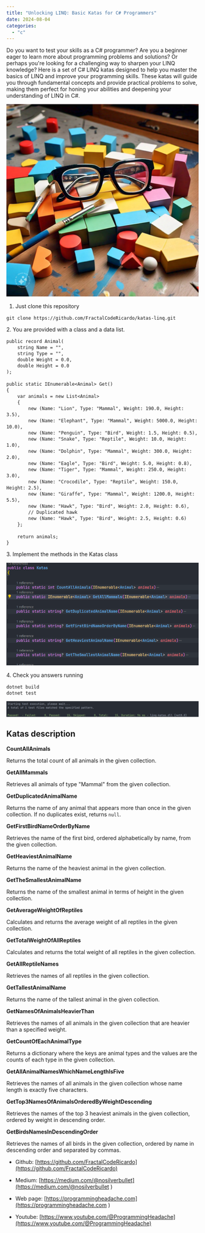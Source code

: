 ```yaml
---
title: "Unlocking LINQ: Basic Katas for C# Programmers"
date: 2024-08-04
categories: 
  - "c"
---
```


Do you want to test your skills as a C# programmer? Are you a beginner eager to learn more about programming problems and solutions? Or perhaps you're looking for a challenging way to sharpen your LINQ knowledge? Here is a set of C# LINQ katas designed to help you master the basics of LINQ and improve your programming skills. These katas will guide you through fundamental concepts and provide practical problems to solve, making them perfect for honing your abilities and deepening your understanding of LINQ in C#.

![](images/image-2-1024x1024.png)

1. Just clone this repository

```
git clone https://github.com/FractalCodeRicardo/katas-linq.git
```

2\. You are provided with a class and a data list.

```
public record Animal(
    string Name = "",
    string Type = "",
    double Weight = 0.0,
    double Height = 0.0
);

public static IEnumerable<Animal> Get()
{
    var animals = new List<Animal>
    {
        new (Name: "Lion", Type: "Mammal", Weight: 190.0, Height: 3.5),
        new (Name: "Elephant", Type: "Mammal", Weight: 5000.0, Height: 10.0),
        new (Name: "Penguin", Type: "Bird", Weight: 1.5, Height: 0.5),
        new (Name: "Snake", Type: "Reptile", Weight: 10.0, Height: 1.0),
        new (Name: "Dolphin", Type: "Mammal", Weight: 300.0, Height: 2.0),
        new (Name: "Eagle", Type: "Bird", Weight: 5.0, Height: 0.8),
        new (Name: "Tiger", Type: "Mammal", Weight: 250.0, Height: 3.0),
        new (Name: "Crocodile", Type: "Reptile", Weight: 150.0, Height: 2.5),
        new (Name: "Giraffe", Type: "Mammal", Weight: 1200.0, Height: 5.5),
        new (Name: "Hawk", Type: "Bird", Weight: 2.0, Height: 0.6),
        // Duplicated hawk
        new (Name: "Hawk", Type: "Bird", Weight: 2.5, Height: 0.6)
    };

    return animals;
}
```

3\. Implement the methods in the Katas class

![](images/image.png)

4\. Check you answers running

```
dotnet build
dotnet test
```

![](images/image-1-1024x84.png)

## Katas description

**CountAllAnimals**

Returns the total count of all animals in the given collection.

**GetAllMammals**

Retrieves all animals of type "Mammal" from the given collection.

**GetDuplicatedAnimalName**

Returns the name of any animal that appears more than once in the given collection. If no duplicates exist, returns `null`.

**GetFirstBirdNameOrderByName**

Retrieves the name of the first bird, ordered alphabetically by name, from the given collection.

**GetHeaviestAnimalName**

Returns the name of the heaviest animal in the given collection.

**GetTheSmallestAnimalName**

Returns the name of the smallest animal in terms of height in the given collection.

**GetAverageWeightOfReptiles**

Calculates and returns the average weight of all reptiles in the given collection.

**GetTotalWeightOfAllReptiles**

Calculates and returns the total weight of all reptiles in the given collection.

**GetAllReptileNames**

Retrieves the names of all reptiles in the given collection.

**GetTallestAnimalName**

Returns the name of the tallest animal in the given collection.

**GetNamesOfAnimalsHeavierThan**

Retrieves the names of all animals in the given collection that are heavier than a specified weight.

**GetCountOfEachAnimalType**

Returns a dictionary where the keys are animal types and the values are the counts of each type in the given collection.

**GetAllAnimalNamesWhichNameLengthIsFive**

Retrieves the names of all animals in the given collection whose name length is exactly five characters.

**GetTop3NamesOfAnimalsOrderedByWeightDescending**

Retrieves the names of the top 3 heaviest animals in the given collection, ordered by weight in descending order.

**GetBirdsNamesInDescendingOrder**

Retrieves the names of all birds in the given collection, ordered by name in descending order and separated by commas.

- Github: [https://github.com/FractalCodeRicardo](https://github.com/FractalCodeRicardo)

- Medium: [https://medium.com/@nosilverbullet](https://medium.com/@nosilverbullet )

- Web page: [https://programmingheadache.com](https://programmingheadache.com )

- Youtube: [https://www.youtube.com/@ProgrammingHeadache](https://www.youtube.com/@ProgrammingHeadache)
